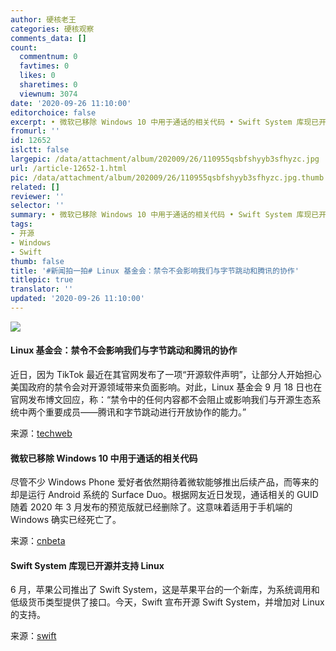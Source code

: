 ```yaml
---
author: 硬核老王
categories: 硬核观察
comments_data: []
count:
  commentnum: 0
  favtimes: 0
  likes: 0
  sharetimes: 0
  viewnum: 3074
date: '2020-09-26 11:10:00'
editorchoice: false
excerpt: • 微软已移除 Windows 10 中用于通话的相关代码 • Swift System 库现已开源并支持 Linux
fromurl: ''
id: 12652
islctt: false
largepic: /data/attachment/album/202009/26/110955qsbfshyyb3sfhyzc.jpg
url: /article-12652-1.html
pic: /data/attachment/album/202009/26/110955qsbfshyyb3sfhyzc.jpg.thumb.jpg
related: []
reviewer: ''
selector: ''
summary: • 微软已移除 Windows 10 中用于通话的相关代码 • Swift System 库现已开源并支持 Linux
tags:
- 开源
- Windows
- Swift
thumb: false
title: '#新闻拍一拍# Linux 基金会：禁令不会影响我们与字节跳动和腾讯的协作'
titlepic: true
translator: ''
updated: '2020-09-26 11:10:00'
---
```


![](/data/attachment/album/202009/26/110955qsbfshyyb3sfhyzc.jpg)


#### Linux 基金会：禁令不会影响我们与字节跳动和腾讯的协作


近日，因为 TikTok 最近在其官网发布了一项“开源软件声明”，让部分人开始担心美国政府的禁令会对开源领域带来负面影响。对此，Linux 基金会 9 月 18 日也在官网发布博文回应，称：“禁令中的任何内容都不会阻止或影响我们与开源生态系统中两个重要成员——腾讯和字节跳动进行开放协作的能力。”


来源：[techweb](http://www.techweb.com.cn/it/2020-09-25/2805521.shtml)


#### 微软已移除 Windows 10 中用于通话的相关代码


尽管不少 Windows Phone 爱好者依然期待着微软能够推出后续产品，而等来的却是运行 Android 系统的 Surface Duo。根据网友近日发现，通话相关的 GUID 随着 2020 年 3 月发布的预览版就已经删除了。这意味着适用于手机端的 Windows 确实已经死亡了。


来源：[cnbeta](https://www.cnbeta.com/articles/tech/1033823.htm)


#### Swift System 库现已开源并支持 Linux


6 月，苹果公司推出了 Swift System，这是苹果平台的一个新库，为系统调用和低级货币类型提供了接口。今天，Swift 宣布开源 Swift System，并增加对 Linux 的支持。


来源：[swift](https://swift.org/blog/swift-system/)